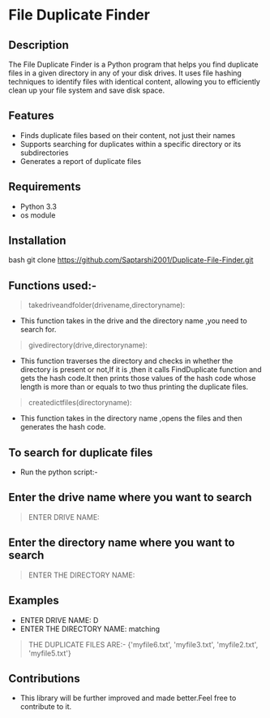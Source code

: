 # File Duplicate Finder

## Description
The File Duplicate Finder is a Python program that helps you find duplicate files in a given directory in any of your disk drives. It uses file hashing techniques to identify files with identical content, allowing you to efficiently clean up your file system and save disk space.

## Features
- Finds duplicate files based on their content, not just their names
- Supports searching for duplicates within a specific directory or its subdirectories
- Generates a report of duplicate files
  
## Requirements
- Python 3.3
- os module
## Installation
 bash git clone https://github.com/Saptarshi2001/Duplicate-File-Finder.git
## Functions used:-
> takedriveandfolder(drivename,directoryname):
- This function takes in the drive and the directory name ,you need to search for.
> givedirectory(drive,directoryname):
- This function traverses the directory and checks in whether the directory is present or not,If it    is ,then it calls FindDuplicate function and gets the hash code.It then prints those values of the hash code whose length is more than or equals to two thus printing the duplicate files.
> createdictfiles(directoryname):
- This function takes in the directory name ,opens the files and then generates the hash code.     
## To search for duplicate files
- Run the python script:-
## Enter the drive name where you want to search
 > ENTER DRIVE NAME:
## Enter the directory name where you want to search
 > ENTER THE DIRECTORY NAME:
## Examples
 - ENTER DRIVE NAME: D
 - ENTER THE DIRECTORY NAME: matching
> THE DUPLICATE FILES ARE:- 
> {'myfile6.txt', 'myfile3.txt', 'myfile2.txt', 'myfile5.txt'}	

## Contributions
 - This library will be further improved and made better.Feel free to contribute to it.
   
